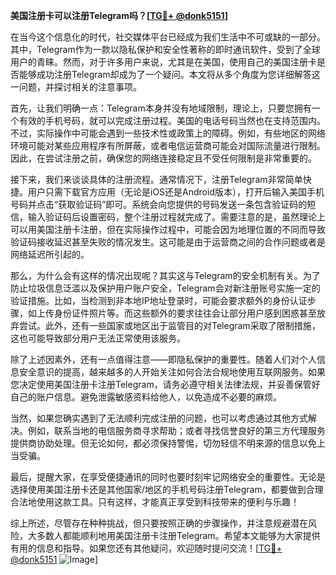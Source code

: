 **美国注册卡可以注册Telegram吗？[[TG💪+ @donk5151](https://t.me/s/donk5151)]**

在当今这个信息化的时代，社交媒体平台已经成为我们生活中不可或缺的一部分。其中，Telegram作为一款以隐私保护和安全性著称的即时通讯软件，受到了全球用户的青睐。然而，对于许多用户来说，尤其是在美国，使用自己的美国注册卡是否能够成功注册Telegram却成为了一个疑问。本文将从多个角度为您详细解答这一问题，并探讨相关的注意事项。

首先，让我们明确一点：Telegram本身并没有地域限制，理论上，只要您拥有一个有效的手机号码，就可以完成注册过程。美国的电话号码当然也在支持范围内。不过，实际操作中可能会遇到一些技术性或政策上的障碍。例如，有些地区的网络环境可能对某些应用程序有所屏蔽，或者电信运营商可能会对国际流量进行限制。因此，在尝试注册之前，确保您的网络连接稳定且不受任何限制是非常重要的。

接下来，我们来谈谈具体的注册流程。通常情况下，注册Telegram非常简单快捷。用户只需下载官方应用（无论是iOS还是Android版本），打开后输入美国手机号码并点击“获取验证码”即可。系统会向您提供的号码发送一条包含验证码的短信，输入验证码后设置密码，整个注册过程就完成了。需要注意的是，虽然理论上可以用美国注册卡注册，但在实际操作过程中，可能会因为地理位置的不同而导致验证码接收延迟甚至失败的情况发生。这可能是由于运营商之间的合作问题或者是网络延迟所引起的。

那么，为什么会有这样的情况出现呢？其实这与Telegram的安全机制有关。为了防止垃圾信息泛滥以及保护用户账户安全，Telegram会对新注册账号实施一定的验证措施。比如，当检测到非本地IP地址登录时，可能会要求额外的身份认证步骤，如上传身份证件照片等。而这些额外的要求往往会让部分用户感到困惑甚至放弃尝试。此外，还有一些国家或地区出于监管目的对Telegram采取了限制措施，这也可能导致部分用户无法正常使用该服务。

除了上述因素外，还有一点值得注意——即隐私保护的重要性。随着人们对个人信息安全意识的提高，越来越多的人开始关注如何合法合规地使用互联网服务。如果您决定使用美国注册卡注册Telegram，请务必遵守相关法律法规，并妥善保管好自己的账户信息。避免泄露敏感资料给他人，以免造成不必要的麻烦。

当然，如果您确实遇到了无法顺利完成注册的问题，也可以考虑通过其他方式解决。例如，联系当地的电信服务商寻求帮助；或者寻找信誉良好的第三方代理服务提供商协助处理。但无论如何，都必须保持警惕，切勿轻信不明来源的信息以免上当受骗。

最后，提醒大家，在享受便捷通讯的同时也要时刻牢记网络安全的重要性。无论是选择使用美国注册卡还是其他国家/地区的手机号码注册Telegram，都要做到合理合法地使用这款工具。只有这样，才能真正享受到科技带来的便利与乐趣！

综上所述，尽管存在种种挑战，但只要按照正确的步骤操作，并注意规避潜在风险，大多数人都能顺利地用美国注册卡注册Telegram。希望本文能够为大家提供有用的信息和指导。如果您还有其他疑问，欢迎随时提问交流！[[TG💪+ @donk5151](https://t.me/s/donk5151) ![Image](https://i.postimg.cc/rwNCRYN7/Snipaste-2025-04-30-17-27-05.png)]